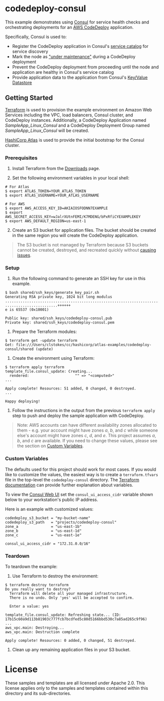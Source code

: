 # codedeploy-consul

This example demonstrates using [Consul](https://www.consul.io/) for
service health checks and orchestrating deployments for an
[AWS CodeDeploy](https://aws.amazon.com/codedeploy/) application.

Specifically, Consul is used to:
- Register the CodeDeploy application in Consul's
[service catalog](https://www.consul.io/docs/agent/services.html) for service
discovery
- Mark the node as
["under maintenance"](https://www.consul.io/docs/commands/maint.html) during a
CodeDeploy deployment
- Prevent the CodeDeploy deployment from proceeding until the node and
application are healthy in Consul's service catalog
- Provide application data to the application from Consul's
[Key/Value Datastore](https://www.consul.io/intro/getting-started/kv.html)

## Getting Started

[Terraform](https://terraform.io/) is used to provision the example environment on Amazon Web Services including the VPC, load balancers, Consul cluster, and CodeDeploy instances. Additionally, a CodeDeploy Application named *SampleApp_Linux_Consul* and a CodeDeploy Deployment Group named *SampleApp_Linux_Consul* will be created.

[HashiCorp Atlas](https://hashicorp.com/atlas.html) is used to provide the initial bootstrap for the Consul cluster.

### Prerequisites

1. Install Terraform from the
[Downloads](https://www.terraform.io/downloads.html) page.

1. Set the following environment variables in your local shell:
  ```
  # For Atlas
  $ export ATLAS_TOKEN=YOUR_ATLAS_TOKEN
  $ export ATLAS_USERNAME=YOUR_ATLAS_USERNAME

  # For AWS
  $ export AWS_ACCESS_KEY_ID=AKIAIOSFODNN7EXAMPLE
  $ export AWS_SECRET_ACCESS_KEY=wJalrXUtnFEMI/K7MDENG/bPxRfiCYEXAMPLEKEY
  $ export AWS_DEFAULT_REGION=us-east-1
  ```
2. Create an S3 bucket for application files.  The bucket should be created in the same region you will create the CodeDeploy application.

  > The S3 bucket is not managed by Terraform because S3 buckets cannot be
  created, destroyed, and recreated quickly without
  [causing issues](http://docs.aws.amazon.com/AmazonS3/latest/dev/BucketRestrictions.html).

### Setup

1. Run the following command to generate an SSH key for use in this example.

  ```
  $ bash shared/ssh_keys/generate_key_pair.sh
  Generating RSA private key, 1024 bit long modulus
  .................................................................................++++++
  ........................++++++
  e is 65537 (0x10001)

  Public key: shared/ssh_keys/codedeploy-consul.pub
  Private key: shared/ssh_keys/codedeploy-consul.pem
  ```
1. Prepare the Terraform modules:

  ```
  $ terraform get -update terraform
  Get: file:///Users/clstokes/cc/hashicorp/atlas-examples/codedeploy-consul/shared (update)
  ```
1. Create the environment using Terraform:

  ```
  $ terraform apply terraform
  template_file.consul_update: Creating...
    rendered:                     "" => "<computed>"
  ...

  Apply complete! Resources: 51 added, 0 changed, 0 destroyed.
  ...

  Happy deploying!
  ```
1. Follow the instructions in the output from the previous `terraform apply` step to push and deploy the sample application with CodeDeploy.

> Note: AWS accounts can have different availability zones allocated to them -
e.g. your account might have zones _a_, _b_, and _c_ while someone else's
account might have zones _c_, _d_, and _e_. This project assumes _a_, _b_, and
_c_ are available. If you need to change these values, please see the section on
[Custom Variables](#custom-variables).

### Custom Variables

The defaults used for this project should work for most cases. If you would
like to customize the values, the easiest way is to create a `terraform.tfvars`
file in the top-level the `codedeploy-consul` directory. The
[Terraform documentation](https://www.terraform.io/intro/getting-started/variables.html)
can provide further explanation about variables.

To view the [Consul Web UI](https://www.consul.io/intro/getting-started/ui.html)
set the `consul_ui_access_cidr` variable shown below to your workstation's
public IP address.

Here is an example with customized values:

```
codedeploy_s3_bucket = "my-bucket-name"
codedeploy_s3_path   = "projects/codedeploy-consul"
zone_a               = "us-east-1b"
zone_b               = "us-east-1d"
zone_c               = "us-east-1e"

consul_ui_access_cidr = "172.31.0.0/16"
```

### Teardown

To teardown the example:

1. Use Terraform to destroy the environment:

  ```
  $ terraform destroy terraform
  Do you really want to destroy?
    Terraform will delete all your managed infrastructure.
    There is no undo. Only 'yes' will be accepted to confirm.

    Enter a value: yes

  template_file.consul_update: Refreshing state... (ID: 17b15c60a9d113b81903c777fcb7bcdfed5c80d5166bbd530c7a85ad265c9f96)
  ...
  aws_vpc.main: Destroying...
  aws_vpc.main: Destruction complete

  Apply complete! Resources: 0 added, 0 changed, 51 destroyed.
  ```
1. Clean up any remaining application files in your S3 bucket.

# License

These samples and templates are all licensed under Apache 2.0. This license
applies only to the samples and templates contained within this directory and
its sub-directories.
